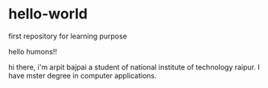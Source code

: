 # hello-world
first repository for learning purpose

hello humons!!

hi there, i'm arpit bajpai a student of national institute of technology raipur.
I have mster degree in computer applications.

